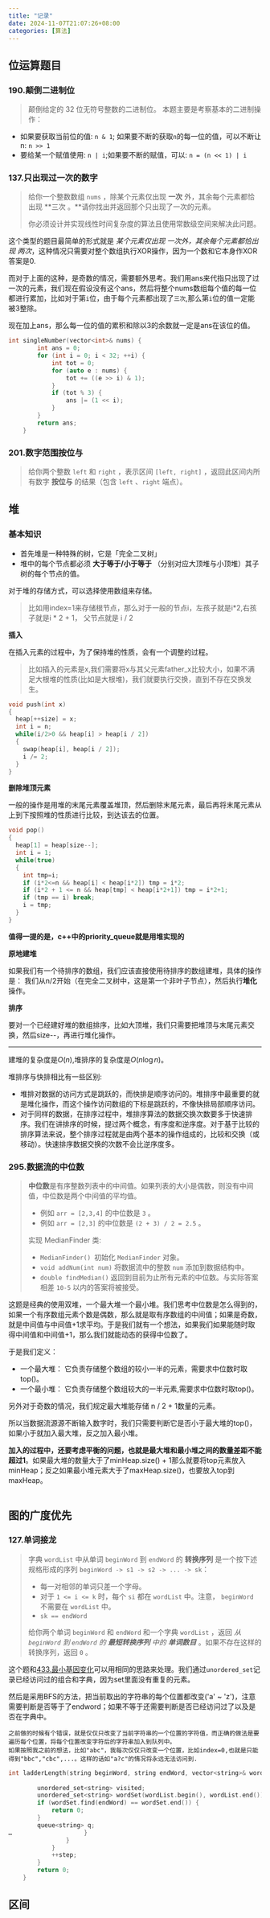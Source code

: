 ```yaml
---
title: "记录"
date: 2024-11-07T21:07:26+08:00
categories: [算法]
---
```


## 位运算题目

### 190.颠倒二进制位

> 颠倒给定的 32 位无符号整数的二进制位。
> 本题主要是考察基本的二进制操作：

+ 如果要获取当前位的值: `n & 1`; 如果要不断的获取`n`的每一位的值，可以不断让n: `n >> 1`
+ 要给某一个赋值使用: `n | i`;如果要不断的赋值，可以: `n = (n << 1) | i`

### 137.只出现过一次的数字

> 给你一个整数数组 `nums` ，除某个元素仅出现 **一次** 外，其余每个元素都恰出现 **三次 。**请你找出并返回那个只出现了一次的元素。
>
> 你必须设计并实现线性时间复杂度的算法且使用常数级空间来解决此问题。

这个类型的题目最简单的形式就是 *某个元素仅出现 一次外，其余每个元素都恰出现 两次*，这种情况只需要对整个数组执行XOR操作，因为一个数和它本身作XOR答案是0.

而对于上面的这种，是奇数的情况，需要额外思考。我们用ans来代指只出现了过一次的元素，我们现在假设没有这个ans，然后将整个nums数组每个值的每一位都进行累加，比如对于第`i`位，由于每个元素都出现了`三次`,那么第`i`位的值一定能被3整除。

现在加上ans，那么每一位的值的累积和除以3的余数就一定是ans在该位的值。

```c++
int singleNumber(vector<int>& nums) {
        int ans = 0;
        for (int i = 0; i < 32; ++i) {
            int tot = 0;
            for (auto e : nums) {
                tot += ((e >> i) & 1);
            }
            if (tot % 3) {
                ans |= (1 << i);
            }
        }
        return ans;
    }
```

### 201.数字范围按位与

> 给你两个整数 `left` 和 `right` ，表示区间 `[left, right]` ，返回此区间内所有数字 **按位与** 的结果（包含 `left` 、`right` 端点）。


## 堆

### 基本知识

+ 首先堆是一种特殊的树，它是「完全二叉树」
+ 堆中的每个节点都必须 **大于等于/小于等于** （分别对应大顶堆与小顶堆）其子树的每个节点的值。

对于堆的存储方式，可以选择使用数组来存储。

> 比如用index=1来存储根节点，那么对于一般的节点i，左孩子就是i*2,右孩子就是i * 2 + 1， 父节点就是 i / 2

**插入**

在插入元素的过程中，为了保持堆的性质，会有一个调整的过程。

> 比如插入的元素是x,我们需要将x与其父元素father_x比较大小，如果不满足大根堆的性质(比如是大根堆)，我们就要执行交换，直到不存在交换发生。

```c++
void push(int x)
{
  heap[++size] = x;
  int i = n;
  while(i/2>0 && heap[i] > heap[i / 2])
  {
    swap(heap[i], heap[i / 2]);
    i /= 2;
  }
}
```

**删除堆顶元素**

一般的操作是用堆的末尾元素覆盖堆顶，然后删除末尾元素，最后再将末尾元素从上到下按照堆的性质进行比较，到达该去的位置。

```c++
void pop()
{
  heap[1] = heap[size--];
  int i = 1;
  while(true)
  {
    int tmp=i;
    if (i*2<=n && heap[i] < heap[i*2]) tmp = i*2;
    if (i*2 + 1 <= n && heap[tmp] < heap[i*2+1]) tmp = i*2+1;
    if (tmp == i) break;
    i = tmp;
  }
}
```

**值得一提的是，c++中的priority_queue就是用堆实现的**

**原地建堆**

如果我们有一个待排序的数组，我们应该直接使用待排序的数组建堆，具体的操作是： 我们从n/2开始（在完全二叉树中，这是第一个非叶子节点），然后执行**堆化**操作。

**排序**

要对一个已经建好堆的数组排序，比如大顶堆，我们只需要把堆顶与末尾元素交换，然后size--，再进行堆化操作。

---

建堆的复杂度是$O(n)$,堆排序的复杂度是$O(n\log n)$。

堆排序与快排相比有一些区别:

+ 堆排对数据的访问方式是跳跃的，而快排是顺序访问的。堆排序中最重要的就是堆化操作，而这个操作访问数组的下标是跳跃的，不像快排局部顺序访问。
+ 对于同样的数据，在排序过程中，堆排序算法的数据交换次数要多于快速排序。我们在讲排序的时候，提过两个概念，有序度和逆序度。对于基于比较的排序算法来说，整个排序过程就是由两个基本的操作组成的，比较和交换（或移动）。快速排序数据交换的次数不会比逆序度多。

### 295.数据流的中位数

> **中位数**是有序整数列表中的中间值。如果列表的大小是偶数，则没有中间值，中位数是两个中间值的平均值。
>
> - 例如 `arr = [2,3,4]` 的中位数是 `3` 。
> - 例如 `arr = [2,3]` 的中位数是 `(2 + 3) / 2 = 2.5` 。
>
> 实现 MedianFinder 类:
>
> - `MedianFinder() `初始化 `MedianFinder` 对象。
> - `void addNum(int num)` 将数据流中的整数 `num` 添加到数据结构中。
> - `double findMedian()` 返回到目前为止所有元素的中位数。与实际答案相差 `10-5` 以内的答案将被接受。

这题是经典的使用双堆，一个最大堆一个最小堆。我们思考中位数是怎么得到的，如果一个有序数组元素个数是偶数，那么就是取有序数组的中间值；如果是奇数，就是中间值与中间值+1求平均。于是我们就有一个想法，如果我们如果能随时取得中间值和中间值+1，那么我们就能动态的获得中位数了。

于是我们定义：

+ 一个最大堆： 它负责存储整个数组的较小一半的元素，需要求中位数时取top()。
+ 一个最小堆： 它负责存储整个数组较大的一半元素,需要求中位数时取top()。

另外对于奇数的情况，我们规定最大堆能存储 n / 2 + 1数量的元素。

所以当数据流源源不断输入数字时，我们只需要判断它是否小于最大堆的top()，如果小于就加入最大堆，反之加入最小堆。

**加入的过程中，还要考虑平衡的问题，也就是最大堆和最小堆之间的数量差距不能超过1**。如果最大堆的数量大于了minHeap.size() + 1那么就要将top元素放入minHeap；反之如果最小堆元素大于了maxHeap.size()，也要放入top到maxHeap。

```c++

```



## 图的广度优先

### 127.单词接龙

> 字典 `wordList` 中从单词 `beginWord` 到 `endWord` 的 **转换序列** 是一个按下述规格形成的序列 `beginWord -> s1 -> s2 -> ... -> sk`：
>
> - 每一对相邻的单词只差一个字母。
> -  对于 `1 <= i <= k` 时，每个 `si` 都在 `wordList` 中。注意， `beginWord` 不需要在 `wordList` 中。
> - `sk == endWord`
>
> 给你两个单词 `beginWord` 和 `endWord` 和一个字典 `wordList` ，返回 *从 `beginWord` 到 `endWord` 的 **最短转换序列** 中的 **单词数目*** 。如果不存在这样的转换序列，返回 `0` 。

这个题和[433.最小基因变化](https://leetcode.cn/problems/minimum-genetic-mutation/?envType=study-plan-v2&envId=top-interview-150)可以用相同的思路来处理。我们通过`unordered_set`记录已经访问过的组合和字典，因为set里面没有重复的元素。

然后是采用BFS的方法，把当前取出的字符串的每个位置都改变('a' ~ 'z')，注意需要判断是否等于了endword；如果不等于还需要判断是否已经访问过了以及是否在字典中。

```
之前做的时候有个错误，就是仅仅只改变了当前字符串的一个位置的字符值，而正确的做法是要遍历每个位置，将每个位置改变字符后的字符串加入到队列中。
如果按照我之前的想法，比如"abc"，我每次仅仅只改变一个位置，比如index=0,也就是只能得到"bbc","cbc",...。这样的话如"a?c"的情况将永远无法访问到.
```

```c++
int ladderLength(string beginWord, string endWord, vector<string>& wordList) {
        
        unordered_set<string> visited;
        unordered_set<string> wordSet(wordList.begin(), wordList.end());
        if (wordSet.find(endWord) == wordSet.end()) {
            return 0;
        }
        queue<string> q;
…                    }
                }
            }
            ++step;
        }
        return 0;
    }
```



## 区间


